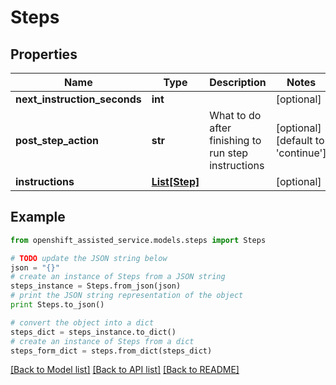 # Steps


## Properties
Name | Type | Description | Notes
------------ | ------------- | ------------- | -------------
**next_instruction_seconds** | **int** |  | [optional] 
**post_step_action** | **str** | What to do after finishing to run step instructions | [optional] [default to 'continue']
**instructions** | [**List[Step]**](Step.md) |  | [optional] 

## Example

```python
from openshift_assisted_service.models.steps import Steps

# TODO update the JSON string below
json = "{}"
# create an instance of Steps from a JSON string
steps_instance = Steps.from_json(json)
# print the JSON string representation of the object
print Steps.to_json()

# convert the object into a dict
steps_dict = steps_instance.to_dict()
# create an instance of Steps from a dict
steps_form_dict = steps.from_dict(steps_dict)
```
[[Back to Model list]](../README.md#documentation-for-models) [[Back to API list]](../README.md#documentation-for-api-endpoints) [[Back to README]](../README.md)


